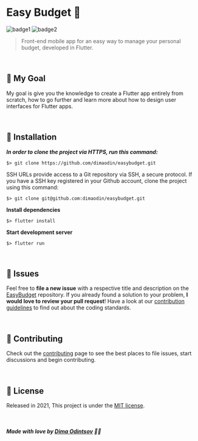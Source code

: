 # Easy Budget 💸

![badge1](https://img.shields.io/badge/dart-%230175C2.svg?style=for-the-badge&logo=dart&logoColor=white) ![badge2](https://img.shields.io/badge/Flutter-%2302569B.svg?style=for-the-badge&logo=Flutter&logoColor=white)
> Front-end mobile app for an easy way to manage your personal budget, developed in Flutter.

<br>

## 🥅 My Goal

My goal is give you the knowledge to create a Flutter app entirely from scratch, how to go further and learn more about how to design user interfaces for Flutter apps.

<br>

## :construction_worker: Installation

***In order to clone the project via HTTPS, run this command:***

```
$> git clone https://github.com/dimaodin/easybudget.git
```

SSH URLs provide access to a Git repository via SSH, a secure protocol. If you have a SSH key registered in your Github account, clone the project using this command:

```
$> git clone git@github.com:dimaodin/easybudget.git
```

**Install dependencies**

```
$> flutter install
```

**Start development server**

```
$> flutter run
```

<br>

## :bug: Issues

Feel free to **file a new issue** with a respective title and description on the [EasyBudget](https://github.com/dimaodin/EasyBudget/issues) repository. If you already found a solution to your problem, **I would love to review your pull request**! Have a look at our [contribution guidelines](https://github.com/dimaodin/EasyBudget/blob/main/CONTRIBUTING.md) to find out about the coding standards.

<br>

## :tada: Contributing

Check out the [contributing](https://github.com/dimaodin/EasyBudget/blob/main/CONTRIBUTING.md) page to see the best places to file issues, start discussions and begin contributing.

<br>

## :closed_book: License

Released in 2021,
This project is under the [MIT license](https://github.com/dimaodin/EasyBudget/blob/main/LICENSE).

<br>

##### Made with love by [Dima Odintsov](https://github.com/DimaOdin) 💜🚀
